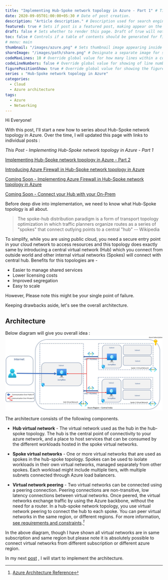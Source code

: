 ```yaml
---
title: "Implementing Hub-Spoke network topology in Azure - Part 1" # Title of the blog post.
date: 2020-09-05T01:00:00+05:30 # Date of post creation.
description: "Article description." # Description used for search engine.
featured: true # Sets if post is a featured post, making appear on the home page side bar.
draft: false # Sets whether to render this page. Draft of true will not be rendered.
toc: false # Controls if a table of contents should be generated for first-level links automatically.
# menu: main
thumbnail: "/images/azure.png" # Sets thumbnail image appearing inside card on homepage.
shareImage: "/images/path/share.png" # Designate a separate image for social media sharing.
codeMaxLines: 10 # Override global value for how many lines within a code block before auto-collapsing.
codeLineNumbers: false # Override global value for showing of line numbers within code block.
figurePositionShow: true # Override global value for showing the figure label.
series : "Hub-Spoke network topology in Azure"
categories:
  - Cloud
  - Azure architecture
tags:
  - Azure
  - Networking
---
```


Hi Everyone!

With this post, I'll start a new how to series about Hub-Spoke network topology in Azure. Over the time, I will updated this page with links to individual posts : 

_This Post - Implementing Hub-Spoke network topology in Azure - Part 1_

[Implementing Hub-Spoke network topology in Azure - Part 2](/post/implementing-hub-spoke-network-topology-in-azure-part2) 

[Introducing Azure Firewall in Hub-Spoke network topology in Azure](/post/introducing-azure-firewall-in-hub-spoke-network-topology-in-azure) 

[Coming Soon - Implementing Azure Firewall in Hub-Spoke network topology in Azure](#) 

[Coming Soon - Connect your Hub with your On-Prem](#) 

Before deep dive into implementation, we need to know what Hub-Spoke topology is all about.

> The spoke-hub distribution paradigm is a form of transport topology optimization in which traffic planners organize routes as a series of "spokes" that connect outlying points to a central "hub" -- Wikipedia

To simplify, while you are using public cloud, you need a secure entry point in your cloud network to access resources and this topology does exactly same by introducing a central virtual network (Hub) which you connect from outside world and other internal virtual networks (Spokes) will connect with central hub. Benefits for this topologies are - 
 - Easier to manage shared services
 - Lower licensing costs
 - Improved segregation
 - Easy to scale

However, Please note this might be your single point of failure.

Keeping drawbacks aside, let's see the overall architecture.

## Architecture

Below diagram will give you overall idea : 
![Simplified Hub Spoke Topology](/images/hub-spoke/simple-hub-spoke-topology.jpg)

The architecture consists of the following components.

 - __Hub virtual network__ - The virtual network used as the hub in the hub-spoke topology. The hub is the central point of connectivity to your azure network, and a place to host services that can be consumed by the different workloads hosted in the spoke virtual networks.

- __Spoke virtual networks__ -  One or more virtual networks that are used as spokes in the hub-spoke topology. Spokes can be used to isolate workloads in their own virtual networks, managed separately from other spokes. Each workload might include multiple tiers, with multiple subnets connected through Azure load balancers. 

- __Virtual network peering__ - Two virtual networks can be connected using a peering connection. Peering connections are non-transitive, low latency connections between virtual networks. Once peered, the virtual networks exchange traffic by using the Azure backbone, without the need for a router. In a hub-spoke network topology, you use virtual network peering to connect the hub to each spoke. You can peer virtual networks in the same region, or different regions. For more information, [see requirements and constraints](#).<cite>[^1]
</cite>

In the above diagram, though I have shown all virtual networks are in same subscription and same region but please note it is absolutely possible to connect virtual networks from different subscription or different azure region.

In my next [post](/post/implementing-hub-spoke-network-topology-in-azure-part2) , I will start to implement the architecture.

[^1]:  [Azure Architecture Reference](https://docs.microsoft.com/en-us/azure/architecture/reference-architectures/hybrid-networking/hub-spoke)